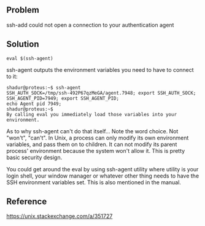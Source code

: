 ## Problem

ssh-add could not open a connection to your authentication agent

## Solution

`eval $(ssh-agent)`

ssh-agent outputs the environment variables you need to have to connect to it:

```
shadur@proteus:~$ ssh-agent
SSH_AUTH_SOCK=/tmp/ssh-492P67qzMeGA/agent.7948; export SSH_AUTH_SOCK;
SSH_AGENT_PID=7949; export SSH_AGENT_PID;
echo Agent pid 7949;
shadur@proteus:~$
By calling eval you immediately load those variables into your environment.
```

As to why ssh-agent can't do that itself... Note the word choice. Not "won't", "can't". In Unix, a process can only modify its own environment variables, and pass them on to children. It can not modify its parent process' environment because the system won't allow it. This is pretty basic security design.

You could get around the eval by using ssh-agent utility where utility is your login shell, your window manager or whatever other thing needs to have the SSH environment variables set. This is also mentioned in the manual.

## Reference

https://unix.stackexchange.com/a/351727
